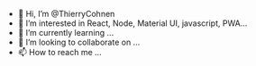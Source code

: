 - 👋 Hi, I’m @ThierryCohnen
- 👀 I’m interested in React, Node, Material UI, javascript, PWA...
- 🌱 I’m currently learning ...
- 💞️ I’m looking to collaborate on ...
- 📫 How to reach me ...

<!---
ThierryCohnen/ThierryCohnen is a ✨ special ✨ repository because its `README.md` (this file) appears on your GitHub profile.
You can click the Preview link to take a look at your changes.
--->
